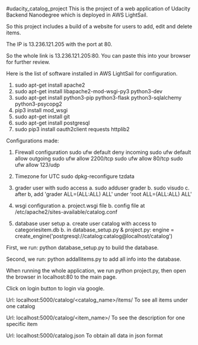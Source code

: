 #udacity_catalog_project
This is the project of a web application of Udacity Backend Nanodegree which is deployed in AWS LightSail.

So this project includes a build of a website for users to add, edit and delete items.

The IP is 13.236.121.205 with the port at 80.

So the whole link is 13.236.121.205:80. You can paste this into your browser for further review.

Here is the list of software installed in AWS LightSail for configuration.

1. sudo apt-get install apache2
2. sudo apt-get install libapache2-mod-wsgi-py3 python3-dev
3. sudo apt-get install python3-pip python3-flask python3-sqlalchemy python3-psycopg2
4. pip3 install mod_wsgi
5. sudo apt-get install git
6. sudo apt-get install postgresql
7. sudo pip3 install oauth2client requests httplib2

Configurations made:
1. Firewall configuration
sudo ufw default deny incoming
sudo ufw default allow outgoing
sudo ufw allow 2200/tcp
sudo ufw allow 80/tcp
sudo ufw allow 123/udp

2. Timezone for UTC
sudo dpkg-reconfigure tzdata

3. grader user with sudo access
a. sudo adduser grader
b. sudo visudo
c. after b, add 'grader  ALL=(ALL:ALL) ALL' under 'root    ALL=(ALL:ALL) ALL'

4. wsgi configuration
a. project.wsgi file
b. config file at /etc/apache2/sites-available/catalog.conf

5. database user setup
a. create user catalog with access to categoriesitem.db
b. in database_setup.py & project.py: 
    engine = create_engine('postgresql://catalog:catalog@localhost/catalog')


First, we run:
python database_setup.py
to build the database.

Second, we run:
python addallitems.py
to add all info into the database.

When running the whole application, we run
python project.py,
then open the browser in localhost:80 to the main page.

Click on login button to login via google.

Url: localhost:5000/catalog/<catalog_name>/items/
To see all items under one catalog

Url:  localhost:5000/catalog/<item_name>/
To see the description for one specific item

Url: localhost:5000/catalog.json
To obtain all data in json format
